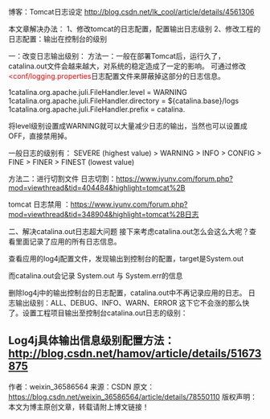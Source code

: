 博客：Tomcat日志设定 http://blog.csdn.net/lk_cool/article/details/4561306

本文章解决办法： 
1、修改tomcat的日志配置，配置输出日志级别 
2、修改工程的日志配置：输出在控制台的级别

一：改变日志输出级别： 
方法一：一般在部署Tomcat后，运行久了，catalina.out文件会越来越大，对系统的稳定造成了一定的影响。 
可通过修改<font color='red'><conf/logging.properties</font>日志配置文件来屏蔽掉这部分的日志信息。

1catalina.org.apache.juli.FileHandler.level = WARNING 
1catalina.org.apache.juli.FileHandler.directory = ${catalina.base}/logs 
1catalina.org.apache.juli.FileHandler.prefix = catalina.

将level级别设置成WARNING就可以大量减少日志的输出，当然也可以设置成OFF，直接禁用掉。

一般日志的级别有： 
SEVERE (highest value) > WARNING > INFO > CONFIG > FINE > FINER > FINEST (lowest value)



方法二：进行切割文件 
日志切割：https://www.iyunv.com/forum.php?mod=viewthread&tid=404484&highlight=tomcat%2B

tomcat 日志禁用 ：https://www.iyunv.com/forum.php?mod=viewthread&tid=348904&highlight=tomcat%2B日志

二、解决catalina.out日志超大问题 
接下来考虑catalina.out怎么会这么大呢？查看里面记录了应用的所有日志信息。

查看应用的log4j配置文件，发现输出到控制台的配置，target是System.out

而catalina.out会记录 System.out 与 System.err的信息

删除log4j中的输出控制台的日志配置，catalina.out中不再记录应用的日志。 
日志输出级别：ALL、DEBUG、INFO、WARN、ERROR 
这下它不会涨的那么快了。设置工程项目输出至控制台catalina.out日志的级别：



Log4j具体输出信息级别配置方法：http://blog.csdn.net/hamov/article/details/51673875
--------------------- 
作者：weixin_36586564 
来源：CSDN 
原文：https://blog.csdn.net/weixin_36586564/article/details/78550110 
版权声明：本文为博主原创文章，转载请附上博文链接！